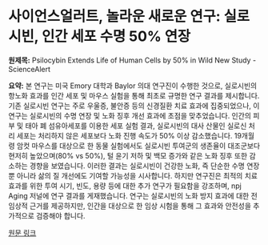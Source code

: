 # 사이언스얼러트, 놀라운 새로운 연구: 실로시빈, 인간 세포 수명 50% 연장

**원제목:** Psilocybin Extends Life of Human Cells by 50% in Wild New Study - ScienceAlert

**요약:** 본 연구는 미국 Emory 대학과 Baylor 의대 연구진이 수행한 것으로, 실로시빈의 항노화 효과를 인간 세포 및 마우스 실험을 통해 최초로 규명한 연구 결과를 제시합니다. 기존 실로시빈 연구는 주로 우울증, 불안증 등의 신경질환 치료 효과에 집중되었으나, 이 연구는 실로시빈의 수명 연장 및 노화 징후 개선 효과에 초점을 맞추었습니다.  인간의 피부 및 태아 폐 섬유아세포를 이용한 세포 실험 결과, 실로시빈의 대사 산물인 실로신 처리 세포는 처리하지 않은 세포보다 노화 진행 속도가 50% 이상 감소했습니다.  19개월령 암컷 마우스를 대상으로 한 동물 실험에서도 실로시빈 투여군의 생존율이 대조군보다 현저히 높았으며(80% vs 50%), 털 윤기 저하 및 백모 증가와 같은 노화 징후 또한 감소하는 경향을 보였습니다. 이러한 결과는 실로시빈이 건강한 노화, 즉 단순한 수명 연장뿐 아니라 삶의 질 개선에도 기여할 가능성을 시사합니다. 하지만 연구진은 최적의 치료 효과를 위한 투여 시기, 빈도, 용량 등에 대한 추가 연구가 필요함을 강조하며,  npj Aging 저널에 연구 결과를 게재했습니다.  연구는  실로시빈의 노화 방지 효과에 대한 전임상적 근거를 제공하지만,  인간을 대상으로 한 임상 시험을 통해 그 효과와 안전성을 추가적으로 검증해야 합니다.

[원문 링크](https://www.sciencealert.com/psilocybin-extends-life-of-human-cells-by-50-in-wild-new-study)
